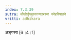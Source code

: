 ```yaml
---
index: 7.3.39
sutra: लीलोर्नुग्लुकावन्यतरस्यां स्नेहविपातने
vritti: adhikara
---
```


 अङ्गस्य [6।4।1] 